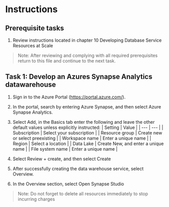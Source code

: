 # Instructions

## Prerequisite tasks

1. Review instructions located in chapter 10 Developing Database Service Resources at Scale
> Note: After reviewing and complying with all required prerequisites return to this file and continue to the next task.

## Task 1: Develop an Azures Synapse Analytics datawarehouse

1.	Sign in to the Azure Portal (https://portal.azure.com/).

3.	In the portal, search by entering Azure Synapse, and then select Azure Synapse Analytics.

5.	Select Add, in the Basics tab enter the following and leave the other default values unless explicitly instructed:
    | Setting | Value |
    | --- | --- |
    | Subscription | Select your subscription |
    | Resource group | Create new or select preexisting |
    | Workspace name | Enter a unique name |
    | Region | Select a location |
    | Data Lake | Create New, and enter a unique name |
    | File system name | Enter a unique name |

4.	Select Review + create, and then select Create

6.	After successfully creating the data warehouse service, select Overview.

8.	In the Overview section, select Open Synapse Studio

> Note: Do not forget to delete all resources immediately to stop incurring charges
